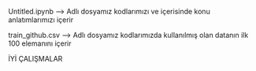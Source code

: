 
Untitled.ipynb	  --> Adlı dosyamız kodlarımızı ve içerisinde konu anlatımlarımızı içerir







train_github.csv  --> Adlı dosyamız kodlarımızda kullanılmış olan datanın ilk 100 elemanını içerir

İYİ ÇALIŞMALAR
